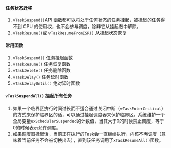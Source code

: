 #### 任务状态迁移
1. `vTaskSuspend()`API 函数都可以将处于任何状态的任务挂起，被挂起的任务得不到 CPU 的使用权，也不会参与调度，除非它从挂起态中解除。
2. `vTaskResume()`或  `vTaskResumeFromISR()` 从挂起状态恢复

#### 常用函数
1. `vTaskSuspend()` 任务挂起函数
2. `vTaskResume()` 任务恢复函数
3. `vTaskDelete()` 任务删除函数
4. `vTaskDelay()` 任务延时函数
5. `vTaskDelayUntil()` 绝对延时函数
#### `vTaskSuspendAll()` 挂起所有任务
1. 如果一个临界区执行时间过长而不适合通过关闭中断（`vTaskEnterCritical`）的方式来保护临界区的话，可以通过挂起调度器来保护临界区。系统维护一个全局变量`uxSchedulerSuspended`的计数值，当其大于0的时候禁止调度，等于0的时候表示允许调度。
2. 如果调度器挂起话，当前正在执行的Task会一直继续执行，内核不再调度（意味着当前任务不会被切换出去），直到该任务调用了`xTaskResumeAll()`函数。